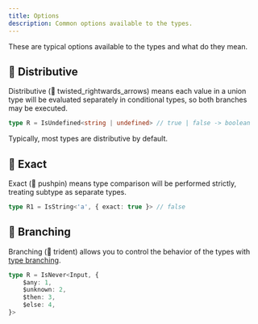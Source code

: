 ```yaml
---
title: Options
description: Common options available to the types.
---
```


These are typical options available to the types and what do they mean.

## 🔀 Distributive

Distributive (🔀 twisted_rightwards_arrows) means each value in a union type will be evaluated separately in conditional types,
so both branches may be executed.

```ts
type R = IsUndefined<string | undefined> // true | false -> boolean
```

Typically, most types are distributive by default.

## 📌 Exact

Exact (📌 pushpin) means type comparison will be performed strictly, treating subtype as separate types.

```ts
type R1 = IsString<'a', { exact: true }> // false
```

## 🔱 Branching

Branching (🔱 trident) allows you to control the behavior of the types with [type branching](../api/type-branching.mdx).

```ts
type R = IsNever<Input, {
	$any: 1,
	$unknown: 2,
	$then: 3,
	$else: 4,
}>
```

